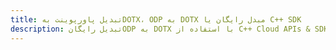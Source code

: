 ---title: تبدیل پاورپوینت بهDOTX، ODP به DOTX مبدل رایگان یا C++ SDKdescription: تبدیل رایگانODP به DOTX با استفاده از C++ Cloud APIs & SDK. همچنین اسناد Microsoft PowerPoint را در Cloud ایجاد، ویرایش و رندر کنید.---